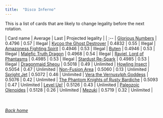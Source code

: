 ```yaml
---
title:  "Disco Inferno"
---
```


This is a list of cards that are likely to change legality before the next rotation.

| Card name | Average | Last | Projected legality |
| :-- |
[Glorious Numbers](https://db.ygoprodeck.com/card/?search=Glorious%20Numbers) | 0.4796 | 0.57 | Illegal |
[Kycoo the Ghost Destroyer](https://db.ygoprodeck.com/card/?search=Kycoo%20the%20Ghost%20Destroyer) | 0.4832 | 0.55 | Illegal |
[Amazoness Fighting Spirit](https://db.ygoprodeck.com/card/?search=Amazoness%20Fighting%20Spirit) | 0.4946 | 0.53 | Illegal |
[Buten](https://db.ygoprodeck.com/card/?search=Buten) | 0.4946 | 0.53 | Illegal |
[Malefic Truth Dragon](https://db.ygoprodeck.com/card/?search=Malefic%20Truth%20Dragon) | 0.4968 | 0.54 | Illegal |
[Raviel, Lord of Phantasms](https://db.ygoprodeck.com/card/?search=Raviel,%20Lord%20of%20Phantasms) | 0.4985 | 0.53 | Illegal |
[Stardust Re-Spark](https://db.ygoprodeck.com/card/?search=Stardust%20Re-Spark) | 0.4985 | 0.53 | Illegal |
[Dragonmaid Sheou](https://db.ygoprodeck.com/card/?search=Dragonmaid%20Sheou) | 0.5018 | 0.49 | Unlimited |
[Howling Insect](https://db.ygoprodeck.com/card/?search=Howling%20Insect) | 0.5054 | 0.47 | Unlimited |
[Non-Fusion Area](https://db.ygoprodeck.com/card/?search=Non-Fusion%20Area) | 0.5060 | 0.13 | Unlimited |
[Spright Jet](https://db.ygoprodeck.com/card/?search=Spright%20Jet) | 0.5072 | 0.46 | Unlimited |
[Vera the Vernusylph Goddess](https://db.ygoprodeck.com/card/?search=Vera%20the%20Vernusylph%20Goddess) | 0.5076 | 0.42 | Unlimited |
[The Phantom Knights of Rusty Bardiche](https://db.ygoprodeck.com/card/?search=The%20Phantom%20Knights%20of%20Rusty%20Bardiche) | 0.5093 | 0.47 | Unlimited |
[Level Up!](https://db.ygoprodeck.com/card/?search=Level%20Up!) | 0.5126 | 0.43 | Unlimited |
[Paleozoic Olenoides](https://db.ygoprodeck.com/card/?search=Paleozoic%20Olenoides) | 0.5128 | 0.26 | Unlimited |
[Mezuki](https://db.ygoprodeck.com/card/?search=Mezuki) | 0.5719 | 0.32 | Unlimited |

<br>

###### [Back home](index)